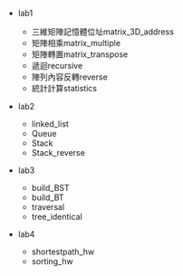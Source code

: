 - lab1
  - 三維矩陣記憶體位址matrix_3D_address
  - 矩陣相乘matrix_multiple
  - 矩陣轉置matrix_transpose
  - 遞迴recursive
  - 陣列內容反轉reverse
  - 統計計算statistics

- lab2
  - linked_list
  - Queue
  - Stack
  - Stack_reverse

- lab3
  - build_BST
  - build_BT
  - traversal
  - tree_identical

- lab4
  - shortestpath_hw
  - sorting_hw
